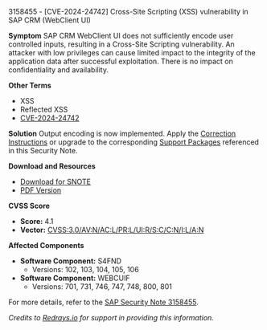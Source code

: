 3158455 - [CVE-2024-24742] Cross-Site Scripting (XSS) vulnerability in SAP CRM (WebClient UI)

**Symptom**
SAP CRM WebClient UI does not sufficiently encode user controlled inputs, resulting in a Cross-Site Scripting vulnerability. An attacker with low privileges can cause limited impact to the integrity of the application data after successful exploitation. There is no impact on confidentiality and availability.

**Other Terms**
- XSS
- Reflected XSS
- [CVE-2024-24742](https://www.cve.org/CVERecord?id=CVE-2024-24742)

**Solution**
Output encoding is now implemented. Apply the [Correction Instructions](https://me.sap.com/corrins/0003158455/6555) or upgrade to the corresponding [Support Packages](https://me.sap.com/supportpackage/SAPK-10211INS4FND) referenced in this Security Note.

**Download and Resources**
- [Download for SNOTE](https://notesdownloads.sap.com/note/0040000000163452024)
- [PDF Version](https://userapps.support.sap.com/sap/support/sfm/notes/print/0003158455?language=en-US&token=35C4731421527A64D2FE2C96BB47285E)

**CVSS Score**
- **Score:** 4.1
- **Vector:** [CVSS:3.0/AV:N/AC:L/PR:L/UI:R/S:C/C:N/I:L/A:N](https://www.first.org/cvss/specification-document)

**Affected Components**
- **Software Component:** S4FND
  - Versions: 102, 103, 104, 105, 106
- **Software Component:** WEBCUIF
  - Versions: 701, 731, 746, 747, 748, 800, 801

For more details, refer to the [SAP Security Note 3158455](https://me.sap.com/notes/3158455).

*Credits to [Redrays.io](https://redrays.io) for support in providing this information.*